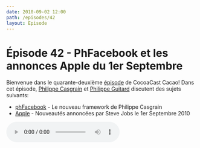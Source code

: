```yaml
---
date: 2010-09-02 12:00
path: /episodes/42
layout: Episode
---
```

# Épisode 42 - PhFacebook et les annonces Apple du 1er Septembre
<p>Bienvenue dans le quarante-deuxième <a href="https://cacaocast.com/media/cacaocast_42.mp3" title="CocoaCast Cacao Episode 42">épisode</a> de CocoaCast Cacao! Dans cet épisode, <a href="http://www.twitter.com/philippec" title="Philippe Casgrain sur Twitter">Philippe Casgrain</a> et <a href="http://www.twitter.com/philippeguitard" title="Philippe Guitard sur Twitter">Philippe Guitard</a> discutent des sujets suivants:</p>
<ul><li><a href="http://github.com/philippec/PhFacebook" title="phFacebook">phFacebook</a> - Le nouveau framework de Philippe Casgrain</li>
<li><a href="http://www.apple.com/apple-events/september-2010/" title="Apple">Apple</a> - Nouveautés annoncées par Steve Jobs le 1er Septembre 2010</li>
</ul>
<p><audio controls><source src="https://cacaocast.com/media/cacaocast_42.mp3" type="audio/mpeg"><source src="https://cacaocast.com/media/cacaocast_42.mp3" type="audio/mp4">Votre navigateur ne supporte pas l'élément audio / Your browser does not support the audio element.</audio></p>
